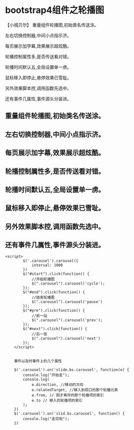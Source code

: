 # bootstrap4组件之轮播图
【小城贝尔】
重量组件轮播图,初始类名传送涂。

左右切换控制器,中间小点指示济。

每页展示加字幕,效果展示超炫酷。

轮播控制属性多,是否传送看对错。

轮播时间默认五,全局设置单一虏。

鼠标移入即停止,悬停效果已雪耻。

另外效果脚本控,调用函数先选中。

还有事件几属性,事件源头分装进。

## 重量组件轮播图,初始类名传送涂。
## 左右切换控制器,中间小点指示济。
## 每页展示加字幕,效果展示超炫酷。
## 轮播控制属性多,是否传送看对错。
## 轮播时间默认五,全局设置单一虏。
## 鼠标移入即停止,悬停效果已雪耻。
## 另外效果脚本控,调用函数先选中。
## 还有事件几属性,事件源头分装进。
    <script>
            $('.carousel').carousel({
                interval: 1000
            })
            $("#start").click(function() {
                //开始轮播图
                $(".carousel").carousel('cycle');
            });
            $("#end").click(function() {
                //结束轮播图
                $(".carousel").carousel('pause')
            });
            $("#pre").click(function() {
                //前一站
                $(".carousel").carousel('prev');
            });
            $("#next").click(function() {
                //后一张
                $(".carousel").carousel('next')
            });
        </script>


        事件以及时事件上的几个属性

        $('.carousel').on('slide.bs.carousel', function(e) {
            console.log("开始走");
            console.log(
                e.direction, //移动的方向
                e.relatedTarget, //移入到视口的那个轮播元素
                e.from, // 刚才离开的那个轮播项的索引
                e.to // 移入的轮播项的索引
            );
        })
        $('.carousel').on('slid.bs.carousel', function() {
            console.log("走完啦");
        })